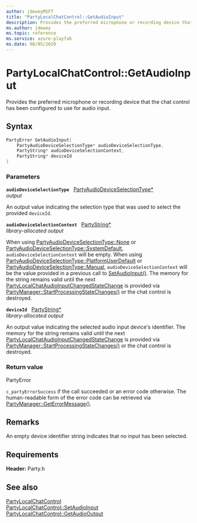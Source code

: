 ```yaml
---
author: jdeweyMSFT
title: "PartyLocalChatControl::GetAudioInput"
description: Provides the preferred microphone or recording device that the chat control has been configured to use for audio input.
ms.author: jdewey
ms.topic: reference
ms.service: azure-playfab
ms.date: 08/05/2020
---
```


# PartyLocalChatControl::GetAudioInput  

Provides the preferred microphone or recording device that the chat control has been configured to use for audio input.  

## Syntax  
  
```cpp
PartyError GetAudioInput(  
    PartyAudioDeviceSelectionType* audioDeviceSelectionType,  
    PartyString* audioDeviceSelectionContext,  
    PartyString* deviceId  
)  
```  
  
### Parameters  
  
**`audioDeviceSelectionType`** &nbsp; [PartyAudioDeviceSelectionType*](../../../enums/partyaudiodeviceselectiontype.md)  
*output*  
  
An output value indicating the selection type that was used to select the provided `deviceId`.  
  
**`audioDeviceSelectionContext`** &nbsp; [PartyString*](../../../typedefs.md)  
*library-allocated output*  
  
When using [PartyAudioDeviceSelectionType::None](../../../enums/partyaudiodeviceselectiontype.md) or [PartyAudioDeviceSelectionType::SystemDefault](../../../enums/partyaudiodeviceselectiontype.md), `audioDeviceSelectionContext` will be empty. When using [PartyAudioDeviceSelectionType::PlatformUserDefault](../../../enums/partyaudiodeviceselectiontype.md) or [PartyAudioDeviceSelectionType::Manual](../../../enums/partyaudiodeviceselectiontype.md), `audioDeviceSelectionContext` will be the value provided in a previous call to [SetAudioInput()](partylocalchatcontrol_setaudioinput.md). The memory for the string remains valid until the next [PartyLocalChatAudioInputChangedStateChange](../../../structs/partylocalchataudioinputchangedstatechange.md) is provided via [PartyManager::StartProcessingStateChanges()](../../PartyManager/methods/partymanager_startprocessingstatechanges.md) or the chat control is destroyed.  
  
**`deviceId`** &nbsp; [PartyString*](../../../typedefs.md)  
*library-allocated output*  
  
An output value indicating the selected audio input device's identifier. The memory for the string remains valid until the next [PartyLocalChatAudioInputChangedStateChange](../../../structs/partylocalchataudioinputchangedstatechange.md) is provided via [PartyManager::StartProcessingStateChanges()](../../PartyManager/methods/partymanager_startprocessingstatechanges.md) or the chat control is destroyed.  
  
  
### Return value  
PartyError
  
```c_partyErrorSuccess``` if the call succeeded or an error code otherwise. The human-readable form of the error code can be retrieved via [PartyManager::GetErrorMessage()](../../PartyManager/methods/partymanager_geterrormessage.md).
  
## Remarks  
  
An empty device identifier string indicates that no input has been selected.
  
## Requirements  
  
**Header:** Party.h
  
## See also  
[PartyLocalChatControl](../partylocalchatcontrol.md)  
[PartyLocalChatControl::SetAudioInput](partylocalchatcontrol_setaudioinput.md)  
[PartyLocalChatControl::GetAudioOutput](partylocalchatcontrol_getaudiooutput.md)
  
  
